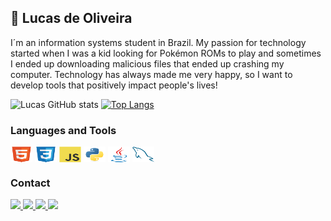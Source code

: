 ## :bicyclist: Lucas de Oliveira

I´m an information systems student in Brazil. My passion for technology started when I was a kid looking for Pokémon ROMs to play and sometimes I ended up downloading malicious files that ended up crashing my computer. Technology has always made me very happy, so I want to develop tools that positively impact people's lives!


![Lucas GitHub stats](https://github-readme-stats.vercel.app/api?username=lucassoliveiraa&show_icons=true&theme=)
[![Top Langs](https://github-readme-stats.vercel.app/api/top-langs/?username=lucassoliveiraa&layout=compact)](https://github.com/lucassoliveiraa/github-readme-stats)

### Languages and Tools

<div>
   <img align="center" alt="html" height="25" width="35" src="https://raw.githubusercontent.com/devicons/devicon/master/icons/html5/html5-original.svg" />
   <img align="center" alt="css" height="25" width="35" src="https://raw.githubusercontent.com/devicons/devicon/master/icons/css3/css3-original.svg" />   
   <img align="center" alt="node" height="25" width="35" src="https://raw.githubusercontent.com/devicons/devicon/master/icons/javascript/javascript-original.svg" />  
   <img align="center" alt="python" height="25" width="35" src="https://raw.githubusercontent.com/devicons/devicon/master/icons/python/python-original.svg" />  
   <img align="center" alt="Java" height="25" width="35" src="https://raw.githubusercontent.com/devicons/devicon/master/icons/java/java-original.svg" />   
   <img align="center" alt="MySQL" height="25" width="35"src="https://raw.githubusercontent.com/devicons/devicon/master/icons/mysql/mysql-original.svg"/>
     
</div>


### Contact
<div>
  <a href="mailto:luska.soliver7@gmail.com"><img src="https://img.shields.io/badge/Gmail-D14836?style=for-the-badge&logo=gmail&logoColor=white" target="_blank"</a>
  <a href="mailto:lucassdeoliveira@outlook.com.br"><img src="https://img.shields.io/badge/Microsoft_Outlook-0078D4?style=for-the-badge&logo=microsoft-outlook&logoColor=white" target="_blank"</a>
  <a href="https://twitter.com/oliie7"><img src="https://img.shields.io/badge/Twitter-1DA1F2?style=for-the-badge&logo=twitter&logoColor=white" target="_blank"</a>
  <a href="https://www.linkedin.com/in/lucas-de-oliveira-b39b41206/"><img src="https://img.shields.io/badge/LinkedIn-0077B5?style=for-the-badge&logo=linkedin&logoColor=white" target="_blank"</a>
</div>  
